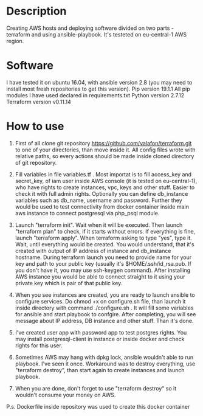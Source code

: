 # Description
Creating AWS hosts and deploying software divided on two parts - terraform and using ansible-playbook. It's testeted on eu-central-1 AWS region.

# Software
I have tested it on ubuntu 16.04, with ansible version 2.8 (you may need to install most fresh repositories to get this version). 
Pip version 19.1.1
All pip modules I have used declared in requirements.txt
Python version 2.7.12
Terraform version v0.11.14

# How to use

1. First of all clone git repository https://github.com/valafon/terraform.git to one of your directories, than move inside it. All config files wrote with relative paths, so every actions should be made inside cloned directory of git repository.

2. Fill variables in file variables.tf . Most importat is to fill access_key and secret_key, of iam user inside AWS console (it is tested on eu-central-1), who have rights to create instances, vpc, keys and other stuff. Easier to check it with full admin rights. Optionally you can define db_instance variables such as db_name, username and password. Further they would be used to test connectivity from docker container inside main aws instance to connect postgresql via php_psql module. 

3. Launch "terraform init". Wait when it will be executed. Then launch "terraform plan" to check, if it starts without errors. If everything is fine, launch "terraform apply". When terraform asking to type "yes", type it. Wait, until everything would be created. You would understand, that it's created with output of IP address of instance and db_instance hostname. During terraform launch you need to provide name for your key and path to your public key (usually it's $HOME/.ssh/id_rsa.pub. If you don't have it, you may use ssh-keygen command). After installing AWS instance you would be able to connect straight to it using your private key which is pair of that public key.

4. When you see instances are created, you are ready to launch ansible to configure services. Do chmod +x on configure.sh file, than launch it inside directory with command ./configure.sh . It will fill some variables for ansible and start playbook to confgire. After completing, you will see message about IP address, DB instance and other stuff. Than it's done.

5. I've created user app with password app to test postgres rights. You may install postgresql-client in instance or inside docker and check rights for this user.

6. Sometimes AWS may hang with dpkg lock, ansible wouldn't able to run playbook. I've seen it once. Workaround was to destroy everything, use "terraform destroy", than start again to create instances and launch playbook.

7. When you are done, don't forget to use "terraform destroy" so it wouldn't consume your money on AWS.

P.s. Dockerfile inside repository was used to create this docker container

